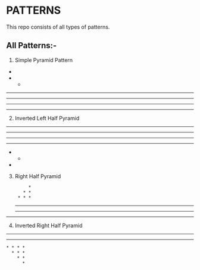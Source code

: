 # PATTERNS

This repo consists of all types of patterns.

## All Patterns:-

1. Simple Pyramid Pattern

* 
* * 
* * * 
* * * * 
* * * * * 
* * * * * * 


2. Inverted Left Half Pyramid

* * * * * * 
* * * * * 
* * * * 
* * * 
* * 
*


3. Right Half Pyramid

            * 
          * * 
        * * * 
      * * * * 
    * * * * * 
  * * * * * *
  
  
 4. Inverted Right Half Pyramid
 
* * * * * * 
  * * * * * 
    * * * * 
      * * * 
        * * 
          * 

